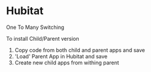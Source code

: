 # Hubitat

One To Many Switching

To install Child/Parent version

1. Copy code from both child and parent apps and save
2. 'Load' Parent App in Hubitat and save
3. Create new child apps from withing parent